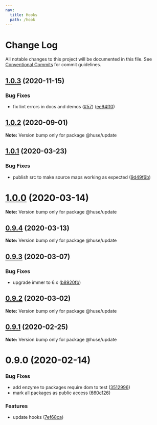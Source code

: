 ```yaml
---
nav:
  title: Hooks
  path: /hook
---
```


# Change Log

All notable changes to this project will be documented in this file.
See [Conventional Commits](https://conventionalcommits.org) for commit guidelines.

## [1.0.3](https://github.com/ecomfe/react-hooks/compare/@huse/update@1.0.1...@huse/update@1.0.3) (2020-11-15)


### Bug Fixes

* fix lint errors in docs and demos ([#57](https://github.com/ecomfe/react-hooks/issues/57)) ([ee94ff0](https://github.com/ecomfe/react-hooks/commit/ee94ff02bf09696374ca4250c496a4dec0cbe02a))





## [1.0.2](https://github.com/ecomfe/react-hooks/compare/@huse/update@1.0.1...@huse/update@1.0.2) (2020-09-01)

**Note:** Version bump only for package @huse/update





## [1.0.1](https://github.com/ecomfe/react-hooks/compare/@huse/update@0.9.3...@huse/update@1.0.1) (2020-03-23)


### Bug Fixes

* publish src to make source maps working as expected ([9d49f6b](https://github.com/ecomfe/react-hooks/commit/9d49f6b294a445c302f05da958c6e427e7eae669))





# [1.0.0](https://github.com/ecomfe/react-hooks/compare/@huse/update@0.9.3...@huse/update@1.0.0) (2020-03-14)

**Note:** Version bump only for package @huse/update





## [0.9.4](https://github.com/ecomfe/react-hooks/compare/@huse/update@0.9.3...@huse/update@0.9.4) (2020-03-13)

**Note:** Version bump only for package @huse/update





## [0.9.3](https://github.com/ecomfe/react-hooks/compare/@huse/update@0.9.2...@huse/update@0.9.3) (2020-03-07)


### Bug Fixes

* upgrade immer to 6.x ([b8920fb](https://github.com/ecomfe/react-hooks/commit/b8920fb67a14bd111b543efdcd58b67b8277ba46))





## [0.9.2](https://github.com/ecomfe/react-hooks/compare/@huse/update@0.9.1...@huse/update@0.9.2) (2020-03-02)

**Note:** Version bump only for package @huse/update





## [0.9.1](https://github.com/ecomfe/react-hooks/compare/@huse/update@0.9.0...@huse/update@0.9.1) (2020-02-25)

**Note:** Version bump only for package @huse/update





# 0.9.0 (2020-02-14)


### Bug Fixes

* add enzyme to packages require dom to test ([3512996](https://github.com/ecomfe/react-hooks/commit/351299610b2a960c846c105318146e2575cf2791))
* mark all packages as public access ([660c126](https://github.com/ecomfe/react-hooks/commit/660c1265ee27cb0de0e7b456904a22f4370002d0))


### Features

* update hooks ([7ef68ca](https://github.com/ecomfe/react-hooks/commit/7ef68cae5e856cbee1dbde751513a28ddd1968bf))

